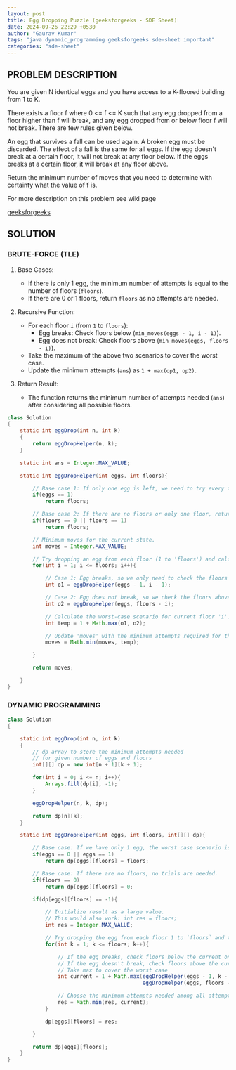 ```yaml
---
layout: post
title: Egg Dropping Puzzle (geeksforgeeks - SDE Sheet)
date: 2024-09-26 22:29 +0530
author: "Gaurav Kumar"
tags: "java dynamic_programming geeksforgeeks sde-sheet important"
categories: "sde-sheet"
---
```


## PROBLEM DESCRIPTION

You are given N identical eggs and you have access to a K-floored building from 1 to K.

There exists a floor f where 0 <= f <= K such that any egg dropped from a floor higher than f will break, and any egg dropped from or below floor f will not break.
There are few rules given below.

An egg that survives a fall can be used again.
A broken egg must be discarded.
The effect of a fall is the same for all eggs.
If the egg doesn't break at a certain floor, it will not break at any floor below.
If the eggs breaks at a certain floor, it will break at any floor above.

Return the minimum number of moves that you need to determine with certainty what the value of f is.

For more description on this problem see wiki page

[geeksforgeeks](https://www.geeksforgeeks.org/problems/egg-dropping-puzzle-1587115620/1?page=9)

## SOLUTION

### BRUTE-FORCE (TLE)

1. Base Cases:

   - If there is only 1 egg, the minimum number of attempts is equal to the number of floors (`floors`).
   - If there are 0 or 1 floors, return `floors` as no attempts are needed.

2. Recursive Function:

   - For each floor `i` (from `1` to `floors`):
     - Egg breaks: Check floors below (`min_moves(eggs - 1, i - 1)`).
     - Egg does not break: Check floors above (`min_moves(eggs, floors - i)`).
   - Take the maximum of the above two scenarios to cover the worst case.
   - Update the minimum attempts (`ans`) as `1 + max(op1, op2)`.

3. Return Result:
   - The function returns the minimum number of attempts needed (`ans`) after considering all possible floors.

```java
class Solution
{
    static int eggDrop(int n, int k)
    {
        return eggDropHelper(n, k);
    }

    static int ans = Integer.MAX_VALUE;

    static int eggDropHelper(int eggs, int floors){

        // Base case 1: If only one egg is left, we need to try every floor sequentially.
        if(eggs == 1)
            return floors;

        // Base case 2: If there are no floors or only one floor, return the number of floors.
        if(floors == 0 || floors == 1)
            return floors;

        // Minimum moves for the current state.
        int moves = Integer.MAX_VALUE;

        // Try dropping an egg from each floor (1 to 'floors') and calculate the worst-case scenario.
        for(int i = 1; i <= floors; i++){

            // Case 1: Egg breaks, so we only need to check the floors below 'i' with one less egg.
            int o1 = eggDropHelper(eggs - 1, i - 1);

            // Case 2: Egg does not break, so we check the floors above 'i' with the same number of eggs.
            int o2 = eggDropHelper(eggs, floors - i);

            // Calculate the worst-case scenario for current floor 'i'.
            int temp = 1 + Math.max(o1, o2);

            // Update 'moves' with the minimum attempts required for the worst case.
            moves = Math.min(moves, temp);

        }

        return moves;

    }
}
```

### DYNAMIC PROGRAMMING

```java
class Solution
{

    static int eggDrop(int n, int k)
    {
        // dp array to store the minimum attempts needed
        // for given number of eggs and floors
        int[][] dp = new int[n + 1][k + 1];

        for(int i = 0; i <= n; i++){
            Arrays.fill(dp[i], -1);
        }

        eggDropHelper(n, k, dp);

        return dp[n][k];
    }

    static int eggDropHelper(int eggs, int floors, int[][] dp){

        // Base case: If we have only 1 egg, the worst case scenario is to try all floors one by one, so the result will be the number of floors.
        if(eggs == 0 || eggs == 1)
            return dp[eggs][floors] = floors;

        // Base case: If there are no floors, no trials are needed.
        if(floors == 0)
            return dp[eggs][floors] = 0;

        if(dp[eggs][floors] == -1){

            // Initialize result as a large value.
            // This would also work: int res = floors;
            int res = Integer.MAX_VALUE;

            // Try dropping the egg from each floor 1 to `floors` and take the minimum of all possible maximums of these attempts.
            for(int k = 1; k <= floors; k++){

                // If the egg breaks, check floors below the current one (k-1) with one less egg.
                // If the egg doesn't break, check floors above the current one (floors-k) with the same number of eggs.
                // Take max to cover the worst case
                int current = 1 + Math.max(eggDropHelper(eggs - 1, k - 1, dp),
                                           eggDropHelper(eggs, floors - k, dp));

                // Choose the minimum attempts needed among all attempts.
                res = Math.min(res, current);
            }

            dp[eggs][floors] = res;

        }

        return dp[eggs][floors];
    }
}
```
